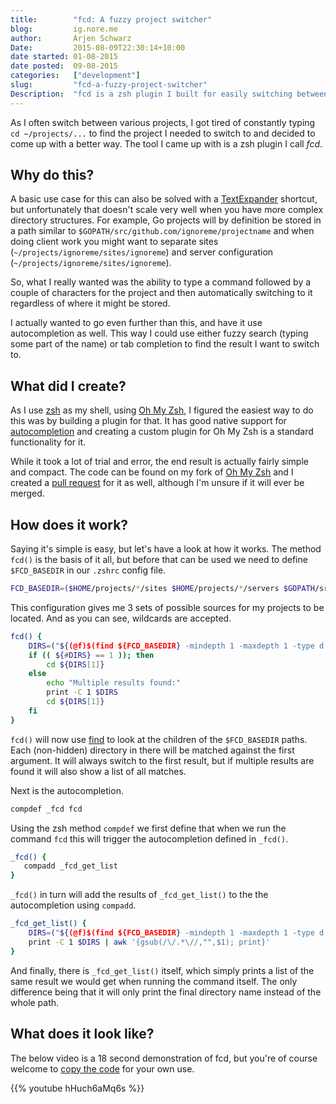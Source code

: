 ```yaml
---
title:        "fcd: A fuzzy project switcher"
blog:         ig.nore.me  
author:       Arjen Schwarz  
Date:         2015-08-09T22:30:14+10:00  
date started: 01-08-2015
date posted:  09-08-2015
categories:   ["development"]
slug:         "fcd-a-fuzzy-project-switcher"
Description:  "fcd is a zsh plugin I built for easily switching between different projects on the command line."
---
```

As I often switch between various projects, I got tired of constantly typing `cd ~/projects/...` to find the project I needed to switch to and decided to come up with a better way. The tool I came up with is a zsh plugin I call *fcd*.

## Why do this?

A basic use case for this can also be solved with a [TextExpander](https://smilesoftware.com/TextExpander/index.html) shortcut, but unfortunately that doesn't scale very well when you have more complex directory structures.
For example, Go projects will by definition be stored in a path similar to `$GOPATH/src/github.com/ignoreme/projectname` and when doing client work you might want to separate sites (`~/projects/ignoreme/sites/ignoreme`) and server configuration (`~/projects/ignoreme/sites/ignoreme`).

So, what I really wanted was the ability to type a command followed by a couple of characters for the project and then automatically switching to it regardless of where it might be stored.

I actually wanted to go even further than this, and have it use autocompletion as well. This way I could use either fuzzy search (typing some part of the name) or tab completion to find the result I want to switch to.

## What did I create?

As I use [zsh](http://zsh.sourceforge.net) as my shell, using [Oh My Zsh](http://ohmyz.sh), I figured the easiest way to do this was by building a plugin for that. It has good native support for [autocompletion](http://zsh.sourceforge.net/Guide/zshguide06.html) and creating a custom plugin for Oh My Zsh is a standard functionality for it.

While it took a lot of trial and error, the end result is actually fairly simple and compact. The code can be found on my fork of [Oh My Zsh](https://github.com/ArjenSchwarz/oh-my-zsh/blob/master/plugins/fcd/fcd.plugin.zsh) and I created a [pull request](https://github.com/robbyrussell/oh-my-zsh/pull/3465) for it as well, although I'm unsure if it will ever be merged.

## How does it work?

Saying it's simple is easy, but let's have a look at how it works.
The method `fcd()` is the basis of it all, but before that can be used we need to define `$FCD_BASEDIR` in our `.zshrc` config file.
```bash
FCD_BASEDIR=($HOME/projects/*/sites $HOME/projects/*/servers $GOPATH/src/github.com/arjenschwarz)
```
This configuration gives me 3 sets of possible sources for my projects to be located. And as you can see, wildcards are accepted.
```bash
fcd() {
    DIRS=("${(@f)$(find ${FCD_BASEDIR} -mindepth 1 -maxdepth 1 -type d -path "*$1*" ! -iname ".*")}")
    if (( ${#DIRS} == 1 )); then
        cd ${DIRS[1]}
    else
        echo "Multiple results found:"
        print -C 1 $DIRS
        cd ${DIRS[1]}
    fi
}
```
`fcd()` will now use [find](http://manpages.org/find) to look at the children of the `$FCD_BASEDIR` paths. Each (non-hidden) directory in there will be matched against the first argument. It will always switch to the first result, but if multiple results are found it will also show a list of all matches.

Next is the autocompletion.
```bash
compdef _fcd fcd
```
Using the zsh method `compdef` we first define that when we run the command `fcd` this will trigger the autocompletion defined in `_fcd()`.
```bash
_fcd() {
   compadd _fcd_get_list
}
```
`_fcd()` in turn will add the results of `_fcd_get_list()` to the the autocompletion using `compadd`.
```bash
_fcd_get_list() {
    DIRS=("${(@f)$(find ${FCD_BASEDIR} -mindepth 1 -maxdepth 1 -type d -path "*$1*" ! -iname ".*")}")
    print -C 1 $DIRS | awk '{gsub(/\/.*\//,"",$1); print}'
}
```
And finally, there is `_fcd_get_list()` itself, which simply prints a list of the same result we would get when running the command itself. The only difference being that it will only print the final directory name instead of the whole path.

## What does it look like?
The below video is a 18 second demonstration of fcd, but you're of course welcome to [copy the code](https://github.com/ArjenSchwarz/oh-my-zsh/blob/master/plugins/fcd/fcd.plugin.zsh) for your own use.

{{% youtube hHuch6aMq6s %}}